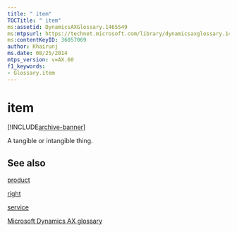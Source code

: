 ```yaml
---
title: " item"
TOCTitle: " item"
ms:assetid: DynamicsAXGlossary.1465549
ms:mtpsurl: https://technet.microsoft.com/library/dynamicsaxglossary.1465549(v=AX.60)
ms:contentKeyID: 36057069
author: Khairunj
ms.date: 08/25/2014
mtps_version: v=AX.60
f1_keywords:
- Glossary.item
---
```


# item


[!INCLUDE[archive-banner](includes/archive-banner.md)]

A tangible or intangible thing.

## See also

[product](product.md)

[right](right.md)

[service](service.md)

[Microsoft Dynamics AX glossary](glossary/microsoft-dynamics-ax-glossary.md)

  


